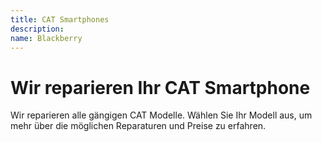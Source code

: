```yaml
---
title: CAT Smartphones
description: 
name: Blackberry
---
```


# Wir reparieren Ihr CAT Smartphone
Wir reparieren alle gängigen CAT Modelle. Wählen Sie Ihr Modell aus, um mehr über die möglichen Reparaturen und Preise zu erfahren.